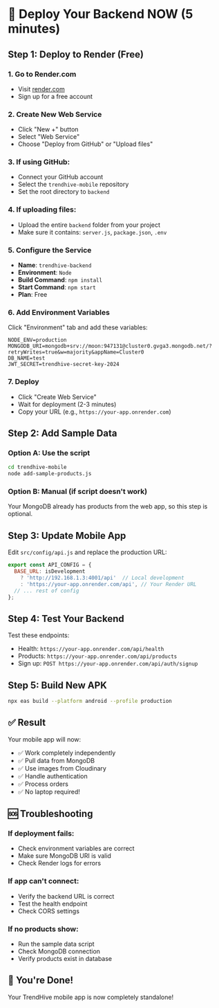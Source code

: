 # 🚀 Deploy Your Backend NOW (5 minutes)

## Step 1: Deploy to Render (Free)

### 1. Go to Render.com
- Visit [render.com](https://render.com)
- Sign up for a free account

### 2. Create New Web Service
- Click "New +" button
- Select "Web Service"
- Choose "Deploy from GitHub" or "Upload files"

### 3. If using GitHub:
- Connect your GitHub account
- Select the `trendhive-mobile` repository
- Set the root directory to `backend`

### 4. If uploading files:
- Upload the entire `backend` folder from your project
- Make sure it contains: `server.js`, `package.json`, `.env`

### 5. Configure the Service
- **Name**: `trendhive-backend`
- **Environment**: `Node`
- **Build Command**: `npm install`
- **Start Command**: `npm start`
- **Plan**: Free

### 6. Add Environment Variables
Click "Environment" tab and add these variables:

```
NODE_ENV=production
MONGODB_URI=mongodb+srv://moon:947131@cluster0.gvga3.mongodb.net/?retryWrites=true&w=majority&appName=Cluster0
DB_NAME=test
JWT_SECRET=trendhive-secret-key-2024
```

### 7. Deploy
- Click "Create Web Service"
- Wait for deployment (2-3 minutes)
- Copy your URL (e.g., `https://your-app.onrender.com`)

## Step 2: Add Sample Data

### Option A: Use the script
```bash
cd trendhive-mobile
node add-sample-products.js
```

### Option B: Manual (if script doesn't work)
Your MongoDB already has products from the web app, so this step is optional.

## Step 3: Update Mobile App

Edit `src/config/api.js` and replace the production URL:

```javascript
export const API_CONFIG = {
  BASE_URL: isDevelopment 
    ? 'http://192.168.1.3:4001/api'  // Local development
    : 'https://your-app.onrender.com/api', // Your Render URL
  // ... rest of config
};
```

## Step 4: Test Your Backend

Test these endpoints:
- Health: `https://your-app.onrender.com/api/health`
- Products: `https://your-app.onrender.com/api/products`
- Sign up: `POST https://your-app.onrender.com/api/auth/signup`

## Step 5: Build New APK

```bash
npx eas build --platform android --profile production
```

## ✅ Result
Your mobile app will now:
- ✅ Work completely independently
- ✅ Pull data from MongoDB
- ✅ Use images from Cloudinary
- ✅ Handle authentication
- ✅ Process orders
- ✅ No laptop required!

## 🆘 Troubleshooting

### If deployment fails:
- Check environment variables are correct
- Make sure MongoDB URI is valid
- Check Render logs for errors

### If app can't connect:
- Verify the backend URL is correct
- Test the health endpoint
- Check CORS settings

### If no products show:
- Run the sample data script
- Check MongoDB connection
- Verify products exist in database

## 🎉 You're Done!
Your TrendHive mobile app is now completely standalone! 